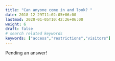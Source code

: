 ```yaml
---
title: "Can anyone come in and look? "
date: 2018-12-29T11:02:05+06:00
lastmod: 2020-01-05T10:42:26+06:00
weight: 6
draft: false
# search related keywords
keywords: ["access","restrictions","visitors"]
---
```

Pending an answer!